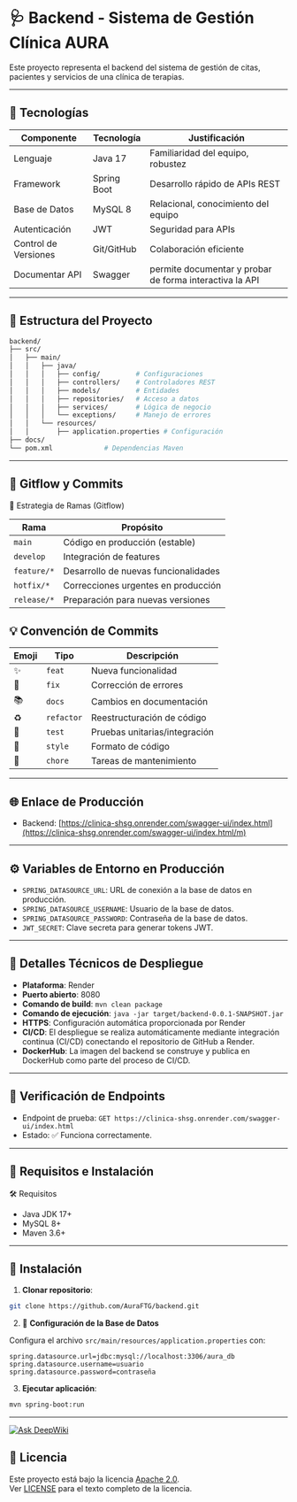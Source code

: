 
# 🩺 Backend - Sistema de Gestión Clínica AURA
Este proyecto representa el backend del sistema de gestión de citas, pacientes y servicios de una clínica de terapias.

---

## 🚀 Tecnologías 

| Componente        | Tecnología    | Justificación                          |
|-------------------|--------------|----------------------------------------|
| Lenguaje          | Java 17      | Familiaridad del equipo, robustez      |
| Framework         | Spring Boot  | Desarrollo rápido de APIs REST         |
| Base de Datos     | MySQL 8      | Relacional, conocimiento del equipo    |
| Autenticación     | JWT          | Seguridad para APIs                    |
| Control de Versiones | Git/GitHub | Colaboración eficiente                |
| Documentar API    | Swagger      | permite documentar y probar de forma interactiva la API|

---

## 📁 Estructura del Proyecto

```bash
backend/
├── src/
│   ├── main/
│   │   ├── java/
│   │   │   ├── config/         # Configuraciones
│   │   │   ├── controllers/    # Controladores REST
│   │   │   ├── models/         # Entidades
│   │   │   ├── repositories/   # Acceso a datos
│   │   │   ├── services/       # Lógica de negocio
│   │   │   └── exceptions/     # Manejo de errores
│   │   └── resources/
│   │       ├── application.properties # Configuración
├── docs/
└── pom.xml             # Dependencias Maven
```

---

## 🔷 Gitflow y Commits



🌿 Estrategia de Ramas (Gitflow)

| Rama          | Propósito                                 |
|---------------|-------------------------------------------|
| `main`        | Código en producción (estable)            |
| `develop`     | Integración de features                   |
| `feature/*`   | Desarrollo de nuevas funcionalidades      |
| `hotfix/*`    | Correcciones urgentes en producción       |
| `release/*`   | Preparación para nuevas versiones         |


## 💡 Convención de Commits


| Emoji | Tipo       | Descripción                           |
|-------|------------|---------------------------------------|
| ✨    | `feat`     | Nueva funcionalidad                   |
| 🐛    | `fix`      | Corrección de errores                 |
| 📚    | `docs`     | Cambios en documentación              |
| ♻️    | `refactor` | Reestructuración de código            |
| 🧪    | `test`     | Pruebas unitarias/integración         |
| 🎨    | `style`    | Formato de código                     |
| 🔧    | `chore`    | Tareas de mantenimiento               |


---

## 🌐 Enlace de Producción

- Backend: [https://clinica-shsg.onrender.com/swagger-ui/index.html](https://clinica-shsg.onrender.com/swagger-ui/index.html/m)


---

## ⚙️ Variables de Entorno en Producción

- `SPRING_DATASOURCE_URL`: URL de conexión a la base de datos en producción.
- `SPRING_DATASOURCE_USERNAME`: Usuario de la base de datos.
- `SPRING_DATASOURCE_PASSWORD`: Contraseña de la base de datos.
- `JWT_SECRET`: Clave secreta para generar tokens JWT.

---

## 🔧 Detalles Técnicos de Despliegue

- **Plataforma**: Render
- **Puerto abierto**: 8080
- **Comando de build**: `mvn clean package`
- **Comando de ejecución**: `java -jar target/backend-0.0.1-SNAPSHOT.jar`
- **HTTPS**: Configuración automática proporcionada por Render
- **CI/CD**: El despliegue se realiza automáticamente mediante integración continua (CI/CD) conectando el repositorio de GitHub a Render.
- **DockerHub**: La imagen del backend se construye y publica en DockerHub como parte del proceso de CI/CD.

---

## 📡 Verificación de Endpoints

- Endpoint de prueba: `GET https://clinica-shsg.onrender.com/swagger-ui/index.html`
- Estado: ✅ Funciona correctamente.

---
## 🔷 Requisitos e Instalación


🛠️ Requisitos

- Java JDK 17+
- MySQL 8+
- Maven 3.6+

---

## 🔧 Instalación

1. **Clonar repositorio**:
```bash
git clone https://github.com/AuraFTG/backend.git
```
2. 🔧 **Configuración de la Base de Datos**

Configura el archivo `src/main/resources/application.properties` con:

```properties
spring.datasource.url=jdbc:mysql://localhost:3306/aura_db
spring.datasource.username=usuario
spring.datasource.password=contraseña
```

3. **Ejecutar aplicación**:
```bash
mvn spring-boot:run
```
---

[![Ask DeepWiki](https://deepwiki.com/badge.svg)](https://deepwiki.com/AuraFTG/backend)


## 📄 Licencia

Este proyecto está bajo la licencia [Apache 2.0](https://www.apache.org/licenses/LICENSE-2.0).  
Ver [LICENSE](LICENSE) para el texto completo de la licencia.

